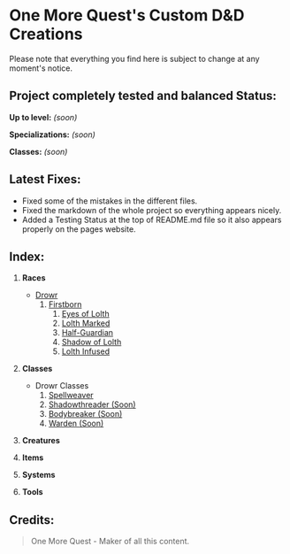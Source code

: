 # **One More Quest**'s Custom D&D Creations
Please note that everything you find here is subject to change at any moment's notice.

## **Project completely tested and balanced Status**:
**Up to level:** *(soon)*

**Specializations:** *(soon)*

**Classes:** *(soon)*


## **Latest Fixes**:
- Fixed some of the mistakes in the different files.
- Fixed the markdown of the whole project so everything appears nicely.
- Added a Testing Status at the top of README.md file so it also appears properly on the pages website.

## **Index**:

1. **Races**
    - [Drowr](https://github.com/MysticalSquirrel/DnD-Custom-Creations/blob/master/Custom%20Races/Drowr.md)
        1. [Firstborn](https://github.com/MysticalSquirrel/DnD-Custom-Creations/blob/master/Custom%20Races/Drowr.md#1-drowr---firstborn)
            1. [Eyes of Lolth](https://github.com/MysticalSquirrel/DnD-Custom-Creations/blob/master/Custom%20Races/Drowr.md#1-eyes-of-lolth)
            2. [Lolth Marked](https://github.com/MysticalSquirrel/DnD-Custom-Creations/blob/master/Custom%20Races/Drowr.md#2-lolth-marked)
            3. [Half-Guardian](https://github.com/MysticalSquirrel/DnD-Custom-Creations/blob/master/Custom%20Races/Drowr.md#3-half-guardian)
            4. [Shadow of Lolth](https://github.com/MysticalSquirrel/DnD-Custom-Creations/blob/master/Custom%20Races/Drowr.md#4-shadow-of-lolth)
            5. [Lolth Infused](https://github.com/MysticalSquirrel/DnD-Custom-Creations/blob/master/Custom%20Races/Drowr.md#5-lolth-infused)


2. **Classes**
    - Drowr Classes
        1. [Spellweaver](https://github.com/MysticalSquirrel/DnD-Custom-Creations/blob/master/Custom%20Classes/Drowr%20Classes/Spellweaver.md)
        2. [Shadowthreader (Soon)](https://github.com/MysticalSquirrel/DnD-Custom-Creations/blob/master/Custom%20Classes/Drowr%20Classes/Shadowthreader.md)
        3. [Bodybreaker (Soon)](https://github.com/MysticalSquirrel/DnD-Custom-Creations/blob/master/Custom%20Classes/Drowr%20Classes/Bodybreaker.md)
        4. [Warden (Soon)](https://github.com/MysticalSquirrel/DnD-Custom-Creations/blob/master/Custom%20Classes/Drowr%20Classes/Warden.md)

3. **Creatures**

4. **Items**

5. **Systems**

6. **Tools**

## **Credits**:

> One More Quest - Maker of all this content.
